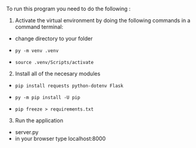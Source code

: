 To run this program you need to do the following :

1. Activate the virtual environment by doing the following commands in a command terminal:
-    change directory to your folder
-     py -m venv .venv
-     source .venv/Scripts/activate

2. Install all of the necesary modules
-     pip install requests python-dotenv Flask
-     py -m pip install -U pip
-     pip freeze > requirements.txt


3. Run the application
-    server.py
-    in your browser type localhost:8000

